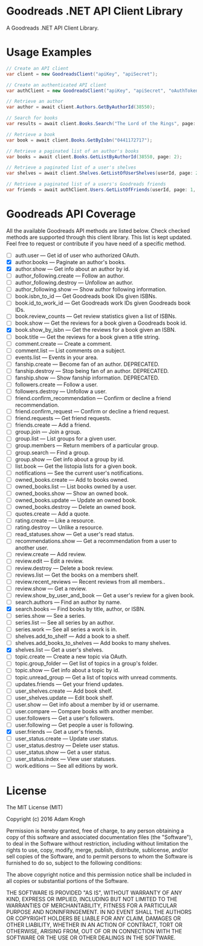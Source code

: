 # Goodreads .NET API Client Library

A Goodreads .NET API Client Library.

# Usage Examples

```csharp
// Create an API client
var client = new GoodreadsClient("apiKey", "apiSecret");

// Create an authenticated API client
var authClient = new GoodreadsClient("apiKey", "apiSecret", "oAuthToken", "oAuthTokenSecret");

// Retrieve an author
var author = await client.Authors.GetByAuthorId(38550);

// Search for books
var results = await client.Books.Search("The Lord of the Rings", page: 1, searchField: BookSearchField.Title);

// Retrieve a book
var book = await client.Books.GetByIsbn("0441172717");

// Retrieve a paginated list of an author's books
var books = await client.Books.GetListByAuthorId(38550, page: 2);

// Retrieve a paginated list of a user's shelves
var shelves = await client.Shelves.GetListOfUserShelves(userId, page: 2);

// Retrieve a paginated list of a users's Goodreads friends
var friends = await authClient.Users.GetListOfFriends(userId, page: 1, SortFriendsList.LastOnline);
```

# Goodreads API Coverage

All the available Goodreads API methods are listed below. Check checked methods are supported through this client library. This list is kept updated. Feel free to request or contribute if you have need of a specific method.

- [ ] auth.user — Get id of user who authorized OAuth.
- [x] author.books — Paginate an author's books.
- [x] author.show — Get info about an author by id.
- [ ] author_following.create — Follow an author.
- [ ] author_following.destroy — Unfollow an author.
- [ ] author_following.show — Show author following information.
- [ ] book.isbn_to_id — Get Goodreads book IDs given ISBNs.
- [ ] book.id_to_work_id — Get Goodreads work IDs given Goodreads book IDs.
- [ ] book.review_counts — Get review statistics given a list of ISBNs.
- [ ] book.show — Get the reviews for a book given a Goodreads book id.
- [x] book.show_by_isbn — Get the reviews for a book given an ISBN.
- [ ] book.title — Get the reviews for a book given a title string.
- [ ] comment.create — Create a comment.
- [ ] comment.list — List comments on a subject.
- [ ] events.list — Events in your area.
- [ ] fanship.create — Become fan of an author. DEPRECATED.
- [ ] fanship.destroy — Stop being fan of an author. DEPRECATED.
- [ ] fanship.show — Show fanship information. DEPRECATED.
- [ ] followers.create — Follow a user.
- [ ] followers.destroy — Unfollow a user.
- [ ] friend.confirm_recommendation — Confirm or decline a friend recommendation.
- [ ] friend.confirm_request — Confirm or decline a friend request.
- [ ] friend.requests — Get friend requests.
- [ ] friends.create — Add a friend.
- [ ] group.join — Join a group.
- [ ] group.list — List groups for a given user.
- [ ] group.members — Return members of a particular group.
- [ ] group.search — Find a group.
- [ ] group.show — Get info about a group by id.
- [ ] list.book — Get the listopia lists for a given book.
- [ ] notifications — See the current user's notifications.
- [ ] owned_books.create — Add to books owned.
- [ ] owned_books.list — List books owned by a user.
- [ ] owned_books.show — Show an owned book.
- [ ] owned_books.update — Update an owned book.
- [ ] owned_books.destroy — Delete an owned book.
- [ ] quotes.create — Add a quote.
- [ ] rating.create — Like a resource.
- [ ] rating.destroy — Unlike a resource.
- [ ] read_statuses.show — Get a user's read status.
- [ ] recommendations.show — Get a recommendation from a user to another user.
- [ ] review.create — Add review.
- [ ] review.edit — Edit a review.
- [ ] review.destroy — Delete a book review.
- [ ] reviews.list — Get the books on a members shelf.
- [ ] review.recent_reviews — Recent reviews from all members..
- [ ] review.show — Get a review.
- [ ] review.show_by_user_and_book — Get a user's review for a given book.
- [ ] search.authors — Find an author by name.
- [x] search.books — Find books by title, author, or ISBN.
- [ ] series.show — See a series.
- [ ] series.list — See all series by an author.
- [ ] series.work — See all series a work is in.
- [ ] shelves.add_to_shelf — Add a book to a shelf.
- [ ] shelves.add_books_to_shelves — Add books to many shelves.
- [x] shelves.list — Get a user's shelves.
- [ ] topic.create — Create a new topic via OAuth.
- [ ] topic.group_folder — Get list of topics in a group's folder.
- [ ] topic.show — Get info about a topic by id.
- [ ] topic.unread_group — Get a list of topics with unread comments.
- [ ] updates.friends — Get your friend updates.
- [ ] user_shelves.create — Add book shelf.
- [ ] user_shelves.update — Edit book shelf.
- [ ] user.show — Get info about a member by id or username.
- [ ] user.compare — Compare books with another member.
- [ ] user.followers — Get a user's followers.
- [ ] user.following — Get people a user is following.
- [x] user.friends — Get a user's friends.
- [ ] user_status.create — Update user status.
- [ ] user_status.destroy — Delete user status.
- [ ] user_status.show — Get a user status.
- [ ] user_status.index — View user statuses.
- [ ] work.editions — See all editions by work.

# License

The MIT License (MIT)

Copyright (c) 2016 Adam Krogh

Permission is hereby granted, free of charge, to any person obtaining a copy
of this software and associated documentation files (the "Software"), to deal
in the Software without restriction, including without limitation the rights
to use, copy, modify, merge, publish, distribute, sublicense, and/or sell
copies of the Software, and to permit persons to whom the Software is
furnished to do so, subject to the following conditions:

The above copyright notice and this permission notice shall be included in all
copies or substantial portions of the Software.

THE SOFTWARE IS PROVIDED "AS IS", WITHOUT WARRANTY OF ANY KIND, EXPRESS OR
IMPLIED, INCLUDING BUT NOT LIMITED TO THE WARRANTIES OF MERCHANTABILITY,
FITNESS FOR A PARTICULAR PURPOSE AND NONINFRINGEMENT. IN NO EVENT SHALL THE
AUTHORS OR COPYRIGHT HOLDERS BE LIABLE FOR ANY CLAIM, DAMAGES OR OTHER
LIABILITY, WHETHER IN AN ACTION OF CONTRACT, TORT OR OTHERWISE, ARISING FROM,
OUT OF OR IN CONNECTION WITH THE SOFTWARE OR THE USE OR OTHER DEALINGS IN THE
SOFTWARE.
